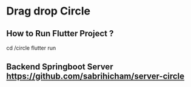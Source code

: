 # Drag drop Circle

## How to Run Flutter Project ?
 cd /circle
 flutter run

## Backend Springboot Server https://github.com/sabrihicham/server-circle

